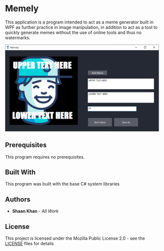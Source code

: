 # Memely
This application is a program intended to act as a meme generator built in WPF as further practice in image manipulation, in addition to act as a tool to quickly generate memes without the use of online tools and thus no watermarks.

![Main Menu](Images/mainMenu.png)

## Prerequisites
This program requires no prerequisites.

## Built With
This program was built with the base C# system libraries

## Authors
* **Shaan Khan** - *All Work*

## License
This project is licensed under the Mozilla Public License 2.0 - see the [LICENSE](https://github.com/ShaanCoding/Memely/blob/master/LICENSE) files for details
